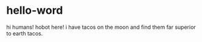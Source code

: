 # hello-word
hi humans!
hobot here!
i have tacos on the moon and find them far superior to earth tacos.
